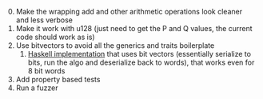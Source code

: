 
0. Make the wrapping add and other arithmetic operations look cleaner and less verbose
1. Make it work with u128 (just need to get the P and Q values, the current code should work as is)
2. Use bitvectors to avoid all the generics and traits boilerplate
   1. [Haskell implementation](https://hackage.haskell.org/package/cipher-rc5-0.1.0.2/docs/src/Crypto-Cipher-RC5.html) that uses bit vectors (essentially serialize to bits, run the algo and deserialize back to words), that works even for 8 bit words
3. Add property based tests
4. Run a fuzzer
